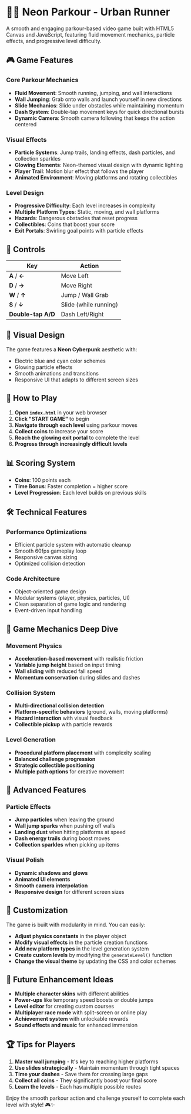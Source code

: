 # 🏃‍♂️ Neon Parkour - Urban Runner

A smooth and engaging parkour-based video game built with HTML5 Canvas and JavaScript, featuring fluid movement mechanics, particle effects, and progressive level difficulty.

## 🎮 Game Features

### Core Parkour Mechanics
- **Fluid Movement**: Smooth running, jumping, and wall interactions
- **Wall Jumping**: Grab onto walls and launch yourself in new directions
- **Slide Mechanics**: Slide under obstacles while maintaining momentum
- **Dash System**: Double-tap movement keys for quick directional bursts
- **Dynamic Camera**: Smooth camera following that keeps the action centered

### Visual Effects
- **Particle Systems**: Jump trails, landing effects, dash particles, and collection sparkles
- **Glowing Elements**: Neon-themed visual design with dynamic lighting
- **Player Trail**: Motion blur effect that follows the player
- **Animated Environment**: Moving platforms and rotating collectibles

### Level Design
- **Progressive Difficulty**: Each level increases in complexity
- **Multiple Platform Types**: Static, moving, and wall platforms
- **Hazards**: Dangerous obstacles that reset progress
- **Collectibles**: Coins that boost your score
- **Exit Portals**: Swirling goal points with particle effects

## 🎯 Controls

| Key | Action |
|-----|---------|
| **A** / **←** | Move Left |
| **D** / **→** | Move Right |
| **W** / **↑** | Jump / Wall Grab |
| **S** / **↓** | Slide (while running) |
| **Double-tap A/D** | Dash Left/Right |

## 🎨 Visual Design

The game features a **Neon Cyberpunk** aesthetic with:
- Electric blue and cyan color schemes
- Glowing particle effects
- Smooth animations and transitions
- Responsive UI that adapts to different screen sizes

## 🚀 How to Play

1. **Open `index.html`** in your web browser
2. **Click "START GAME"** to begin
3. **Navigate through each level** using parkour moves
4. **Collect coins** to increase your score
5. **Reach the glowing exit portal** to complete the level
6. **Progress through increasingly difficult levels**

## 📊 Scoring System

- **Coins**: 100 points each
- **Time Bonus**: Faster completion = higher score
- **Level Progression**: Each level builds on previous skills

## 🛠️ Technical Features

### Performance Optimizations
- Efficient particle system with automatic cleanup
- Smooth 60fps gameplay loop
- Responsive canvas sizing
- Optimized collision detection

### Code Architecture
- Object-oriented game design
- Modular systems (player, physics, particles, UI)
- Clean separation of game logic and rendering
- Event-driven input handling

## 🎯 Game Mechanics Deep Dive

### Movement Physics
- **Acceleration-based movement** with realistic friction
- **Variable jump height** based on input timing
- **Wall sliding** with reduced fall speed
- **Momentum conservation** during slides and dashes

### Collision System
- **Multi-directional collision detection**
- **Platform-specific behaviors** (ground, walls, moving platforms)
- **Hazard interaction** with visual feedback
- **Collectible pickup** with particle rewards

### Level Generation
- **Procedural platform placement** with complexity scaling
- **Balanced challenge progression**
- **Strategic collectible positioning**
- **Multiple path options** for creative movement

## 🌟 Advanced Features

### Particle Effects
- **Jump particles** when leaving the ground
- **Wall jump sparks** when pushing off walls
- **Landing dust** when hitting platforms at speed
- **Dash energy trails** during boost moves
- **Collection sparkles** when picking up items

### Visual Polish
- **Dynamic shadows and glows**
- **Animated UI elements**
- **Smooth camera interpolation**
- **Responsive design** for different screen sizes

## 🔧 Customization

The game is built with modularity in mind. You can easily:

- **Adjust physics constants** in the player object
- **Modify visual effects** in the particle creation functions
- **Add new platform types** in the level generation system
- **Create custom levels** by modifying the `generateLevel()` function
- **Change the visual theme** by updating the CSS and color schemes

## 🎪 Future Enhancement Ideas

- **Multiple character skins** with different abilities
- **Power-ups** like temporary speed boosts or double jumps
- **Level editor** for creating custom courses
- **Multiplayer race mode** with split-screen or online play
- **Achievement system** with unlockable rewards
- **Sound effects and music** for enhanced immersion

## 🏆 Tips for Players

1. **Master wall jumping** - It's key to reaching higher platforms
2. **Use slides strategically** - Maintain momentum through tight spaces
3. **Time your dashes** - Save them for crossing large gaps
4. **Collect all coins** - They significantly boost your final score
5. **Learn the levels** - Each has multiple possible routes

Enjoy the smooth parkour action and challenge yourself to complete each level with style! 🎮✨
